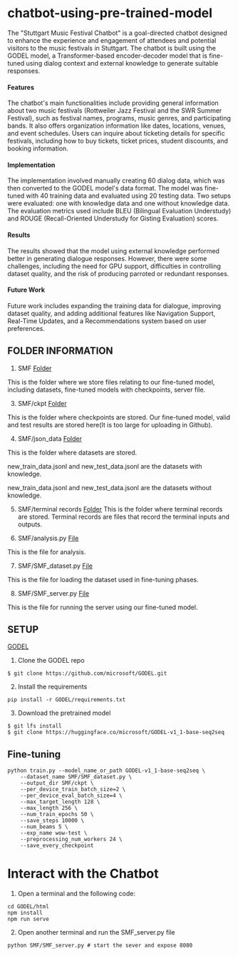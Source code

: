 # chatbot-using-pre-trained-model
The "Stuttgart Music Festival Chatbot" is a goal-directed chatbot designed to enhance the experience and engagement of attendees and potential visitors to the music festivals in Stuttgart. The chatbot is built using the GODEL model, a Transformer-based encoder-decoder model that is fine-tuned using dialog context and external knowledge to generate suitable responses.<br>

#### Features
The chatbot's main functionalities include providing general information about two music festivals (Rottweiler Jazz Festival and the SWR Summer Festival), such as festival names, programs, music genres, and participating bands. It also offers organization information like dates, locations, venues, and event schedules. Users can inquire about ticketing details for specific festivals, including how to buy tickets, ticket prices, student discounts, and booking information.

#### Implementation
The implementation involved manually creating 60 dialog data, which was then converted to the GODEL model's data format. The model was fine-tuned with 40 training data and evaluated using 20 testing data. Two setups were evaluated: one with knowledge data and one without knowledge data. The evaluation metrics used include BLEU (Bilingual Evaluation Understudy) and ROUGE (Recall-Oriented Understudy for Gisting Evaluation) scores.

#### Results
The results showed that the model using external knowledge performed better in generating dialogue responses. However, there were some challenges, including the need for GPU support, difficulties in controlling dataset quality, and the risk of producing parroted or redundant responses.

#### Future Work
Future work includes expanding the training data for dialogue, improving dataset quality, and adding additional features like Navigation Support, Real-Time Updates, and a Recommendations system based on user preferences.
<br>

## FOLDER INFORMATION
1. SMF
[Folder](SMF)

This is the folder where we store files relating to our fine-tuned model, including datasets, fine-tuned models with checkpoints, server file. 

3. SMF/ckpt
[Folder](SMF/ckpt/)

This is the folder where checkpoints are stored. Our fine-tuned model, valid and test results are stored here(It is too large for uploading in Github).   

4. SMF/json_data
[Folder](SMF/json_data/)

This is the folder where datasets are stored. 

new_train_data.jsonl and new_test_data.jsonl are the datasets with knowledge. 

new_train_data.jsonl and new_test_data.jsonl are the datasets without knowledge. 

5. SMF/terminal records
[Folder](<SMF/terminal records/>)
This is the folder where terminal records are stored. Terminal records are files that record the terminal inputs and outputs. 

6. SMF/analysis.py
[File](SMF/analysis.py)

This is the file for analysis. 

7. SMF/SMF_dataset.py
[File](SMF/SMF_dataset.py)

This is the file for loading the dataset used in fine-tuning phases.

8. SMF/SMF_server.py
[File](SMF/SMF_server.py)

This is the file for running the server using our fine-tuned model.

## SETUP
[GODEL](https://github.com/microsoft/GODEL.git)
1. Clone the GODEL repo
```
$ git clone https://github.com/microsoft/GODEL.git
```
2. Install the requirements
```
pip install -r GODEL/requirements.txt
```
3. Download the pretrained model
```
$ git lfs install
$ git clone https://huggingface.co/microsoft/GODEL-v1_1-base-seq2seq
```

## Fine-tuning
```
python train.py --model_name_or_path GODEL-v1_1-base-seq2seq \
	--dataset_name SMF/SMF_dataset.py \
	--output_dir SMF/ckpt \
	--per_device_train_batch_size=2 \
	--per_device_eval_batch_size=4 \
	--max_target_length 128 \
	--max_length 256 \
	--num_train_epochs 50 \
	--save_steps 10000 \
	--num_beams 5 \
	--exp_name wow-test \
	--preprocessing_num_workers 24 \
	--save_every_checkpoint 
```

# Interact with the Chatbot
1. Open a terminal and the following code:
```
cd GODEL/html
npm install
npm run serve
```
2. Open another terminal and run the SMF_server.py file
```
python SMF/SMF_server.py # start the sever and expose 8080
```
